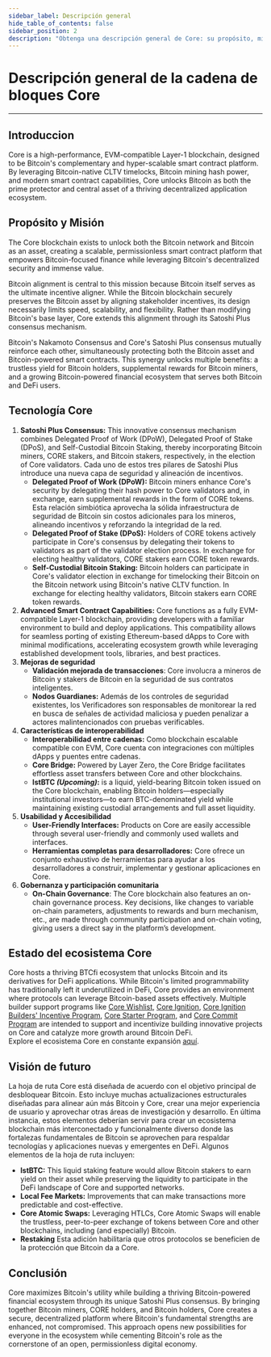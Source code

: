 ```yaml
---
sidebar_label: Descripción general
hide_table_of_contents: false
sidebar_position: 2
description: "Obtenga una descripción general de Core: su propósito, misión y visión futura"
---
```


# Descripción general de la cadena de bloques Core

---

## Introduccion

Core is a high-performance, EVM-compatible Layer-1 blockchain, designed to be Bitcoin's complementary and hyper-scalable smart contract platform. By leveraging Bitcoin-native CLTV timelocks, Bitcoin mining hash power, and modern smart contract capabilities, Core unlocks Bitcoin as both the prime protector and central asset of a thriving decentralized application ecosystem.

## Propósito y Misión

The Core blockchain exists to unlock both the Bitcoin network and Bitcoin as an asset, creating a scalable, permissionless smart contract platform that empowers Bitcoin-focused finance while leveraging Bitcoin's decentralized security and immense value.

Bitcoin alignment is central to this mission because Bitcoin itself serves as the ultimate incentive aligner. While the Bitcoin blockchain securely preserves the Bitcoin asset by aligning stakeholder incentives, its design necessarily limits speed, scalability, and flexibility. Rather than modifying Bitcoin's base layer, Core extends this alignment through its Satoshi Plus consensus mechanism.

Bitcoin's Nakamoto Consensus and Core's Satoshi Plus consensus mutually reinforce each other, simultaneously protecting both the Bitcoin asset and Bitcoin-powered smart contracts. This synergy unlocks multiple benefits: a trustless yield for Bitcoin holders, supplemental rewards for Bitcoin miners, and a growing Bitcoin-powered financial ecosystem that serves both Bitcoin and DeFi users.

## Tecnología Core

1. **Satoshi Plus Consensus:** This innovative consensus mechanism combines Delegated Proof of Work (DPoW), Delegated Proof of Stake (DPoS), and Self-Custodial Bitcoin Staking, thereby incorporating Bitcoin miners, CORE stakers, and Bitcoin stakers, respectively, in the election of Core validators. Cada uno de estos tres pilares de Satoshi Plus introduce una nueva capa de seguridad y alineación de incentivos.
   - **Delegated Proof of Work (DPoW):** Bitcoin miners enhance Core's security by delegating their hash power to Core validators and, in exchange, earn supplemental rewards in the form of CORE tokens. Esta relación simbiótica aprovecha la sólida infraestructura de seguridad de Bitcoin sin costos adicionales para los mineros, alineando incentivos y reforzando la integridad de la red.
   - **Delegated Proof of Stake (DPoS):** Holders of CORE tokens actively participate in Core's consensus by delegating their tokens to validators as part of the validator election process. In exchange for electing healthy validators, CORE stakers earn CORE token rewards.
   - **Self-Custodial Bitcoin Staking:** Bitcoin holders can participate in Core's validator election in exchange for timelocking their Bitcoin on the Bitcoin network using Bitcoin's native CLTV function. In exchange for electing healthy validators, Bitcoin stakers earn CORE token rewards.
2. **Advanced Smart Contract Capabilities:** Core functions as a fully EVM-compatible Layer-1 blockchain, providing developers with a familiar environment to build and deploy applications. This compatibility allows for seamless porting of existing Ethereum-based dApps to Core with minimal modifications, accelerating ecosystem growth while leveraging established development tools, libraries, and best practices.
3. **Mejoras de seguridad**
   - **Validación mejorada de transacciones**: Core involucra a mineros de Bitcoin y stakers de Bitcoin en la seguridad de sus contratos inteligentes.
   - **Nodos Guardianes:** Además de los controles de seguridad existentes, los Verificadores son responsables de monitorear la red en busca de señales de actividad maliciosa y pueden penalizar a actores malintencionados con pruebas verificables.
4. **Características de interoperabilidad**
   - **Interoperabilidad entre cadenas:** Como blockchain escalable compatible con EVM, Core cuenta con integraciones con múltiples dApps y puentes entre cadenas.
   - **Core Bridge:** Powered by Layer Zero, the Core Bridge facilitates effortless asset transfers between Core and other blockchains.
   - **lstBTC _(Upcoming)_:** is a liquid, yield-bearing Bitcoin token issued on the Core blockchain, enabling Bitcoin holders—especially institutional investors—to earn BTC-denominated yield while maintaining existing custodial arrangements and full asset liquidity.
5. **Usabilidad y Accesibilidad**
   - **User-Friendly Interfaces:** Products on Core are easily accessible through several user-friendly and commonly used wallets and interfaces.
   - **Herramientas completas para desarrolladores:** Core ofrece un conjunto exhaustivo de herramientas para ayudar a los desarrolladores a construir, implementar y gestionar aplicaciones en Core.
6. **Gobernanza y participación comunitaria**
   - **On-Chain Governance**: The Core blockchain also features an on-chain governance process. Key decisions, like changes to variable on-chain parameters, adjustments to rewards and burn mechanism, etc., are made through community participation and on-chain voting, giving users a direct say in the platform’s development.

## Estado del ecosistema Core

Core hosts a thriving BTCfi ecosystem that unlocks Bitcoin and its derivatives for DeFi applications. While Bitcoin's limited programmability has traditionally left it underutilized in DeFi, Core provides an environment where protocols can leverage Bitcoin-based assets effectively. Multiple builder support programs like [Core Wishlist](https://github.com/coredao-org/core-community-contributions/blob/main/Core-Wishlist.md), [Core Ignition](https://ignition.coredao.org/), [Core Ignition Builders' Incentive Program](https://coredao.org/initiatives/incentiveprogram), [Core Starter Program](https://coredao.org/initiatives/corestarterprogram), and [Core Commit Program](https://coredao.org/initiatives/commit-program) are intended to support and incentivize building innovative projects on Core and catalyze more growth around Bitcoin DeFi.\
Explore el ecosistema Core en constante expansión [aquí](https://coredao.org/explore/ecosystem).

## Visión de futuro

La hoja de ruta Core está diseñada de acuerdo con el objetivo principal de desbloquear Bitcoin. Esto incluye muchas actualizaciones estructurales diseñadas para alinear aún más Bitcoin y Core, crear una mejor experiencia de usuario y aprovechar otras áreas de investigación y desarrollo. En última instancia, estos elementos deberían servir para crear un ecosistema blockchain más interconectado y funcionalmente diverso donde las fortalezas fundamentales de Bitcoin se aprovechen para respaldar tecnologías y aplicaciones nuevas y emergentes en DeFi. Algunos elementos de la hoja de ruta incluyen:

- **lstBTC:** This liquid staking feature would allow Bitcoin stakers to earn yield on their asset while preserving the liquidity to participate in the DeFi landscape of Core and supported networks.
- **Local Fee Markets:** Improvements that can make transactions more predictable and cost-effective.
- **Core Atomic Swaps:** Leveraging HTLCs, Core Atomic Swaps will enable the trustless, peer-to-peer exchange of tokens between Core and other blockchains, including (and especially) Bitcoin.
- **Restaking** Esta adición habilitaría que otros protocolos se beneficien de la protección que Bitcoin da a Core.

## Conclusión

Core maximizes Bitcoin's utility while building a thriving Bitcoin-powered financial ecosystem through its unique Satoshi Plus consensus. By bringing together Bitcoin miners, CORE holders, and Bitcoin holders, Core creates a secure, decentralized platform where Bitcoin's fundamental strengths are enhanced, not compromised. This approach opens new possibilities for everyone in the ecosystem while cementing Bitcoin's role as the cornerstone of an open, permissionless digital economy.
